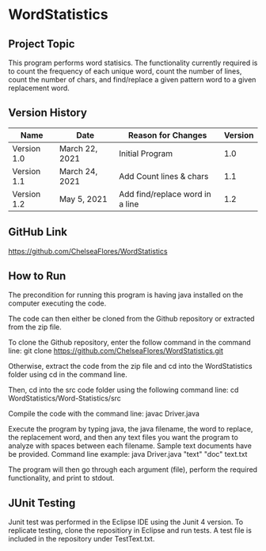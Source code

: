 # WordStatistics

## Project Topic

This program performs word statisics. The functionality currently required is to count the frequency of each unique word, count the number of lines, count the number of chars, and find/replace a given pattern word to a given replacement word.

## Version History

| Name          | Date           | Reason for Changes              |Version  |
| ------------- | -------------- |---------------------------------|---------|
| Version 1.0   | March 22, 2021 | Initial Program                 | 1.0     |
| Version 1.1   | March 24, 2021 | Add Count lines & chars         | 1.1     |
| Version 1.2   | May 5, 2021    | Add find/replace word in a line | 1.2     |

## GitHub Link

https://github.com/ChelseaFlores/WordStatistics

## How to Run

The precondition for running this program is having java installed on the computer executing the code.

The code can then either be cloned from the Github repository or extracted from the zip file. 

To clone the Github repository, enter the follow command in the command line: git clone https://github.com/ChelseaFlores/WordStatistics.git

Otherwise, extract the code from the zip file and cd into the WordStatistics folder using cd in the command line.

Then, cd into the src code folder using the following command line: cd WordStatistics/Word-Statistics/src

Compile the code with the command line: javac Driver.java

Execute the program by typing java, the java filename, the word to replace, the replacement word, and then any text files you want the program to analyze with spaces between each filename. Sample text documents have be provided. Command line example: java Driver.java "text" "doc" text.txt



The program will then go through each argument (file), perform the required functionality, and print to stdout.

## JUnit Testing

Junit test was performed in the Eclipse IDE using the Junit 4 version. To replicate testing, clone the repositiory in Eclipse and run tests. A test file 
is included in the repository under TestText.txt.


                    


